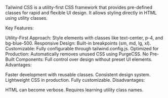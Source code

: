 Tailwind CSS is a utility-first CSS framework that provides pre-defined classes for rapid and flexible UI design. It allows styling directly in HTML using utility classes.

Key Features:

Utility-First Approach: Style elements with classes like text-center, p-4, and bg-blue-500.
Responsive Design: Built-in breakpoints (sm, md, lg, xl).
Customizable: Fully configurable through tailwind.config.js.
Optimized for Production: Automatically removes unused CSS using PurgeCSS.
No Pre-Built Components: Full control over design without preset UI elements.
Advantages:

Faster development with reusable classes.
Consistent design system.
Lightweight CSS in production.
Fully customizable.
Disadvantages:

HTML can become verbose.
Requires learning utility class names.
